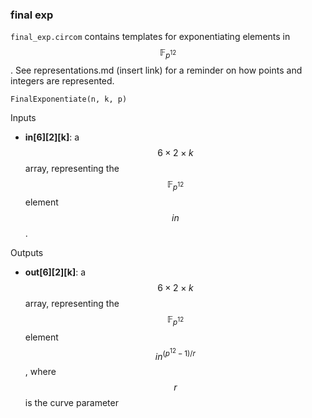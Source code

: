 ### final exp
```final_exp.circom``` contains templates for exponentiating elements in $$\mathbb F_{p^{12}}$$. See representations.md (insert link) for a reminder on how points and integers are represented. 

```
FinalExponentiate(n, k, p)
```
Inputs
- **in[6][2][k]**: a $$6\times 2\times k$$ array, representing the $$\mathbb F_{p^{12}}$$ element $$in$$.

Outputs
- **out[6][2][k]**: a $$6\times 2\times k$$ array, representing the $$\mathbb F_{p^{12}}$$ element $$in^{(p^{12}-1)/r}$$, where $$r$$ is the curve parameter